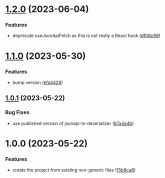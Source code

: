 # [1.2.0](https://github.com/Strobotti/jsonapi-ts-fetch/compare/v1.1.0...v1.2.0) (2023-06-04)


### Features

* deprecate useJsonApiFetch as this is not really a React hook ([df08c99](https://github.com/Strobotti/jsonapi-ts-fetch/commit/df08c9944f56c7bf741c132975f15038d452fdd2))

# [1.1.0](https://github.com/Strobotti/jsonapi-ts-fetch/compare/v1.0.1...v1.1.0) (2023-05-30)


### Features

* bump version ([efa4426](https://github.com/Strobotti/jsonapi-ts-fetch/commit/efa44266f8270e079d31425016098770d36266e1))

## [1.0.1](https://github.com/Strobotti/jsonapi-ts-fetch/compare/v1.0.0...v1.0.1) (2023-05-22)


### Bug Fixes

* use published version of jsonapi-ts-deserializer ([87a4a4b](https://github.com/Strobotti/jsonapi-ts-fetch/commit/87a4a4b7fb0b6f7c1f42d4d2991cf6820022e4c4))

# 1.0.0 (2023-05-22)


### Features

* create the project from existing non-generic files ([15b8ca8](https://github.com/Strobotti/jsonapi-ts-fetch/commit/15b8ca8d25370f91a1c0677d404c20077d76a82c))
